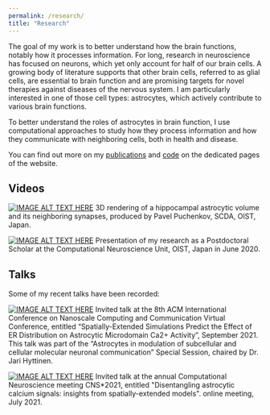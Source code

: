 ```yaml
---
permalink: /research/
title: "Research"
---
```

The goal of my work is to better understand how the brain functions, notably how it processes information. For long, research in neuroscience has focused on neurons, which yet only account for half of our brain cells. A growing body of literature supports that other brain cells, referred to as glial cells, are essential to brain function and are promising targets for novel therapies against diseases of the nervous system. I am particularly interested in one of those cell types: astrocytes, which actively contribute to various brain functions.

To better understand the roles of astrocytes in brain function, I use computational approaches to study how they process information and how they communicate with neighboring cells, both in health and disease.

You can find out more on my [publications](publications) and [code](code) on the dedicated pages of the website.

## Videos 
[![IMAGE ALT TEXT HERE](https://img.youtube.com/vi/watch?v=bwDJMZDMEeM/0.jpg)](https://www.youtube.com/watch?v=bwDJMZDMEeM)
3D rendering of a hippocampal astrocytic volume and its neighboring synapses, produced by Pavel Puchenkov, SCDA, OIST, Japan.

[![IMAGE ALT TEXT HERE](https://img.youtube.com/vi/watch?v=KpaIVOMi_tA&t=365s/0.jpg)](https://www.youtube.com/watch?v=KpaIVOMi_tA&t=365s)
Presentation of my research as a Postdoctoral Scholar at the Computational Neuroscience Unit, OIST, Japan in June 2020.

## Talks
Some of my recent talks have been recorded:

[![IMAGE ALT TEXT HERE](https://img.youtube.com/vi/watch?v=lD4gbLxHFpU/0.jpg)](https://www.youtube.com/watch?v=lD4gbLxHFpU)
Invited talk at the 8th ACM International Conference on Nanoscale Computing and Communication Virtual Conference, entitled “Spatially-Extended Simulations Predict the Effect of ER Distribution on Astrocytic Microdomain Ca2+ Activity”, September 2021. This talk was part of the “Astrocytes in modulation of subcellular and cellular molecular neuronal communication” Special Session, chaired by Dr. Jari Hyttinen.

[![IMAGE ALT TEXT HERE](https://img.youtube.com/vi/watch?v=8ls3dLKFYN0&t=1514s/0.jpg)](https://www.youtube.com/watch?v=8ls3dLKFYN0&t=1514s)
Invited talk at the annual Computational Neuroscience meeting CNS*2021, entitled "Disentangling astrocytic calcium signals: insights from spatially-extended models". online meeting, July 2021.
